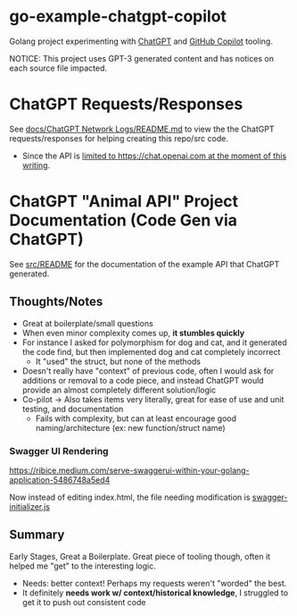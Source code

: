 # go-example-chatgpt-copilot
Golang project experimenting with [ChatGPT](https://openai.com/blog/chatgpt/) and [GitHub Copilot](https://github.com/features/copilot) tooling.

NOTICE: This project uses GPT-3 generated content and has notices on each source file impacted.

# ChatGPT Requests/Responses
See [docs/ChatGPT Network Logs/README.md](/docs/ChatGPT%20Network%20Logs/README.md) to view the the ChatGPT requests/responses for helping creating this repo/src code.
- Since the API is [limited to https://chat.openai.com at the moment of this writing](https://twitter.com/OpenAI/status/1615160228366147585?ref_src=twsrc%5Egoogle%7Ctwcamp%5Eserp%7Ctwgr%5Etweet).

# ChatGPT "Animal API" Project Documentation (Code Gen via ChatGPT)
See [src/README](/src/README.md) for the documentation of the example API that ChatGPT generated. 

## Thoughts/Notes
- Great at boilerplate/small questions
- When even minor complexity comes up, **it stumbles quickly**
- For instance I asked for polymorphism for dog and cat, and it generated the code find, but then implemented dog and cat completely incorrect
    - It "used" the struct, but none of the methods
- Doesn't really have "context" of previous code, often I would ask for additions or removal to a code piece, and instead ChatGPT would provide an almost completely different solution/logic
- Co-pilot -> Also takes items very literally, great for ease of use and unit testing, and documentation
  - Fails with complexity, but can at least encourage good naming/architecture (ex: new function/struct name)

### Swagger UI Rendering
https://ribice.medium.com/serve-swaggerui-within-your-golang-application-5486748a5ed4

Now instead of editing index.html, the file needing modification is [swagger-initializer.js](https://github.com/swagger-api/swagger-ui/blob/master/dist/swagger-initializer.js#L6)

## Summary
Early Stages, Great a Boilerplate. Great piece of tooling though, often it helped me "get" to the interesting logic.
- Needs: better context! Perhaps my requests weren't "worded" the best.
- It definitely **needs work w/ context/historical knowledge**, I struggled to get it to push out consistent code

